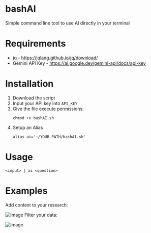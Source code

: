 # bashAI
Simple command line tool to use AI directly in your terminal

# Requirements
- jq - https://jqlang.github.io/jq/download/
- Gemini API Key - https://ai.google.dev/gemini-api/docs/api-key

# Installation

1. Download the script
2. Input your API key into `API_KEY`
3. Give the file execute permissions:
   ```
   chmod +x bashAI.sh
   ```
5. Setup an Alias
   ```
   alias ai='~/YOUR_PATH/bashAI.sh' 
   ```
# Usage
```
<input> | ai <question>
```
# Examples
Add context to your research:

![image](https://github.com/user-attachments/assets/90f7e853-7cda-4395-8da2-39698cdaacb0)
Filter your data:

![image](https://github.com/user-attachments/assets/6c7818ae-06da-4134-ad0c-2fbf67b4d4e7)

